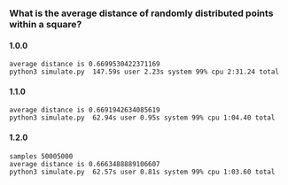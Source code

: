 ### What is the average distance of randomly distributed points within a square?

#### 1.0.0
```
average distance is 0.6699530422371169
python3 simulate.py  147.59s user 2.23s system 99% cpu 2:31.24 total
```

#### 1.1.0
```
average distance is 0.6691942634085619
python3 simulate.py  62.94s user 0.95s system 99% cpu 1:04.40 total
```


#### 1.2.0
```
samples 50005000
average distance is 0.6663488889106607
python3 simulate.py  62.57s user 0.81s system 99% cpu 1:03.60 total
```